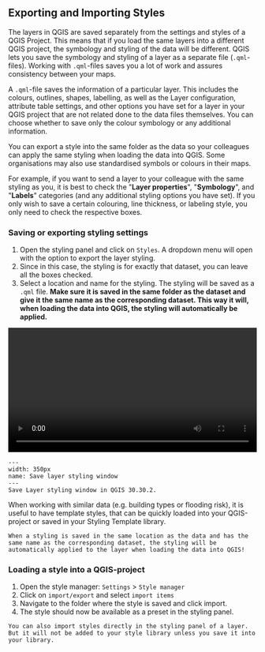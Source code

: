 ## Exporting and Importing Styles

The layers in QGIS are saved separately from the settings and styles of a QGIS Project. This means that if you load the same layers into a different QGIS project, the symbology and styling of the data will be different. QGIS lets you save the symbology and styling of a layer as a separate file (`.qml`-files). Working with `.qml`-files saves you a lot of work and assures consistency between your maps.

A `.qml`-file saves the information of a particular layer. This includes the colours, outlines, shapes, labelling, as well as the Layer configuration, attribute table settings, and other options you have set for a layer in your QGIS project that are not related done to the data files themselves. You can choose whether to save only the colour symbology or any additional information.
 
You can export a style into the same folder as the data so your colleagues can apply the same styling when loading the data into QGIS.
Some organisations may also use standardised symbols or colours in their maps. 

For example, if you want to send a layer to your colleague with the same styling as you, it is best to check the "__Layer properties__", "__Symbology__", and "__Labels__" categories (and any additional styling options you have set). If you only wish to save a certain colouring, line thickness, or labeling style, you only need to check the respective boxes.

### Saving or exporting styling settings

1. Open the styling panel and click on `Styles`. A dropdown menu will open with the option to export the layer styling.
2. Since in this case, the styling is for exactly that dataset, you can leave all the boxes checked.
3. Select a location and name for the styling. The styling will be saved as a `.qml` file. __Make sure it is saved in the same folder as the dataset and give it the same name as the corresponding dataset. This way it will, when loading the data into QGIS, the styling will automatically be applied.__

<video width="100%" controls src="https://github.com/GIScience/gis-training-resource-center/raw/main/fig/en_30.30.2_exporting_style_to_send_to_colleague
.mp4"></video>

```{figure} ../../fig/en_30.30.2_save_layer_style_window.png
---
width: 350px
name: Save layer styling window
---
Save Layer styling window in QGIS 30.30.2.
```

When working with similar data (e.g. building types or flooding risk), it is useful to have template styles, that can be quickly loaded into your QGIS-project or saved in your Styling Template library. 

```{Tip}
When a styling is saved in the same location as the data and has the same name as the corresponding dataset, the styling will be automatically applied to the layer when loading the data into QGIS!
```

### Loading a style into a QGIS-project

1. Open the style manager: `Settings` > `Style manager`
2. Click on `import/export` and select `import items`
3. Navigate to the folder where the style is saved and click import.
4. The style should now be available as a preset in the styling panel.

```{note}
You can also import styles directly in the styling panel of a layer. But it will not be added to your style library unless you save it into your library.
```